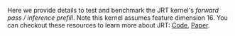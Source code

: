 

Here we provide details to test and benchmark the JRT kernel's *forward pass / inference prefill*. Note this kernel assumes feature dimension 16. You can checkout these resources to learn more about JRT: [Code](), [Paper](). 


